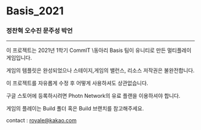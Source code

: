 # Basis_2021
### 정찬혁 오수진 문주성 박언
* * *
이 프로젝트는 2021년 1학기 CommIT \동아리 Basis 팀이 유니티로 만든 멀티플레이 게임입니다.

게임의 템플릿은 완성되었으나 스테이지,게임의 밸런스, 리소스 저작권은 불완전합니다.

이 프로젝트를 자유롭게 수정 후 어떻게 사용하셔도 상관없습니다.

구글 스토어에 등록하시려면 Photn Network의 유료 플랜을 이용하셔야 합니다.

게임의 플레이는 Build 폴더 혹은 Build 브랜치를 참고해주세요.

contact : royale@kakao.com
